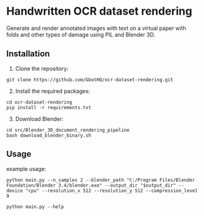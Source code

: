 # Handwritten OCR dataset rendering

Generate and render annotated images with text on a virtual paper with folds and other types of damage using PIL and Blender 3D.

## Installation

1. Clone the repository:

```
git clone https://github.com/GbotHQ/ocr-dataset-rendering.git
```

2. Install the required packages:

```
cd ocr-dataset-rendering
pip install -r requirements.txt
```

3. Download Blender:

```
cd src/Blender_3D_document_rendering_pipeline
bash download_blender_binary.sh
```

## Usage

example usage:
```
python main.py --n_samples 2 --blender_path "C:/Program Files/Blender Foundation/Blender 3.4/blender.exe" --output_dir "$output_dir" --device "cpu" --resolution_x 512 --resolution_y 512 --compression_level 9
```
```
python main.py --help
```
